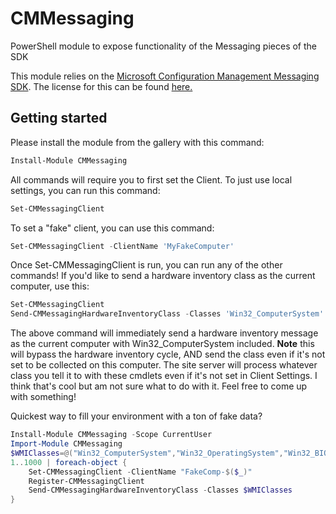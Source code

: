 # CMMessaging

PowerShell module to expose functionality of the Messaging pieces of the SDK

This module relies on the [Microsoft Configuration Management Messaging SDK](https://www.nuget.org/packages/Microsoft.ConfigurationManagement.Messaging/). The license for this can be found [here.](https://aka.ms/configmgrsdklicense)

## Getting started

Please install the module from the gallery with this command:

``` PowerShell
Install-Module CMMessaging
```

All commands will require you to first set the Client. To just use local settings, you can run this command:

``` PowerShell
Set-CMMessagingClient
```

To set a "fake" client, you can use this command:

``` PowerShell
Set-CMMessagingClient -ClientName 'MyFakeComputer'
```

Once Set-CMMessagingClient is run, you can run any of the other commands! If you'd like to send a hardware inventory class as the current computer, use this:

``` PowerShell
Set-CMMessagingClient
Send-CMMessagingHardwareInventoryClass -Classes 'Win32_ComputerSystem'
```

The above command will immediately send a hardware inventory message as the current computer with Win32_ComputerSystem included. **Note** this will bypass the hardware inventory cycle, AND send the class even if it's not set to be collected on this computer. The site server will process whatever class you tell it to with these cmdlets even if it's not set in Client Settings. I think that's cool but am not sure what to do with it. Feel free to come up with something!

Quickest way to fill your environment with a ton of fake data?

``` PowerShell
Install-Module CMMessaging -Scope CurrentUser
Import-Module CMMessaging
$WMIClasses=@("Win32_ComputerSystem","Win32_OperatingSystem","Win32_BIOS","Win32_SystemEnclosure","Win32_NetworkAdapter","Win32_NetworkAdapterConfiguration","Win32_DiskDrive","Win32_DiskPartition","Win32_Service","Win32Reg_AddRemovePrograms","CCM_LogicalMemoryConfiguration","Win32_POTSModem","Win32_DesktopMonitor","Win32_PhysicalMemory","Win32_ServerFeature","Win32_ParallelPort","Win32Reg_SMSGuestVirtualMachine64","Win32_USBController","Office365ProPlusConfigurations","Win32_NetworkClient","Win32Reg_SMSWindowsUpdate","Win32_MotherboardDevice","Win32_SoundDevice","Win32Reg_SMSGuestVirtualMachine","Win32Reg_SMSAdvancedClientSSLConfiguration","Win32_IDEController","Win32_VideoController","Win32_SCSIController","Win32_TapeDrive")
1..1000 | foreach-object {
    Set-CMMessagingClient -ClientName "FakeComp-$($_)"
    Register-CMMessagingClient
    Send-CMMessagingHardwareInventoryClass -Classes $WMIClasses
}
```
